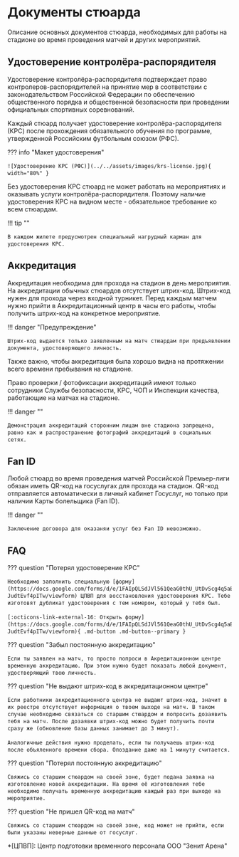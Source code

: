 # Документы стюарда

Описание основных документов стюарда, необходимых для работы на стадионе во время проведения матчей и других мероприятий.

## Удостоверение контролёра-распорядителя

Удостоверение контролёра-распорядителя подтверждает право контролеров-распорядителей на принятие мер в соответствии с законодательством Российской Федерации по обеспечению общественного порядка и общественной безопасности при проведении официальных спортивных соревнований.

Каждый стюард получает удостоверение контролёра-распорядителя (КРС) после прохождения обязательного обучения по программе, утвержденной Российским футбольным союзом (РФС).

??? info "Макет удостоверения"

    ![Удостоверение КРС (РФС)](../../assets/images/krs-license.jpg){ width="80%" }

Без удостоверения КРС стюард не может работать на мероприятиях и оказывать услуги контролёра-распорядителя. Поэтому наличие удостоверения КРС на видном месте - обязательное требование ко всем стюардам. 

!!! tip ""

    В каждом жилете предусмотрен специальный нагрудный карман для удостоверения КРС.

## Аккредитация

Аккредитация необходима для прохода на стадион в день мероприятия. На аккредитации обычных стюардов отсутствует штрих-код. Штрих-код нужен для прохода через входной турникет. Перед каждым матчем нужно прийти в Аккредитационный центр в часы его работы, чтобы получить штрих-код на конкретное мероприятие.

!!! danger "Предупреждение"

    Штрих-код выдается только заявленным на матч стюардам при предъявлении документа, удостоверяющего личность.

Также важно, чтобы аккредитация была хорошо видна на протяжении всего времени пребывания на стадионе. 

Право проверки / фотофиксации аккредитаций имеют только сотрудники Службы безопасности, КРС, ЧОП и Инспекции качества, работающие на матчах на стадионе. 

!!! danger ""

    Демонстрация аккредитаций сторонним лицам вне стадиона запрещена, равно как и распространение фотографий аккредитаций в социальных сетях.
    
## Fan ID

Любой стюард во время проведения матчей Российской Премьер-лиги обязан иметь QR-код на госуслугах для прохода на стадион. QR-код отправляется автоматически в личный кабинет Госуслуг, но только при наличии Карты болельщика (Fan ID).

!!! danger ""

    Заключение договора для оказаняи услуг без Fan ID невозможно.

## FAQ

??? question "Потерял удостоверение КРС"

    Необходимо заполнить специальную [форму](https://docs.google.com/forms/d/e/1FAIpQLSdJVl561QeaG0thU_UtDvScg4q5aBLXmXZBL-JudtEvf4pITw/viewform) ЦПВП для восстановления удостоверения КРС. Тебе изготовят дубликат удостоверения с тем номером, который у тебя был.
    
    [:octicons-link-external-16: Открыть форму](https://docs.google.com/forms/d/e/1FAIpQLSdJVl561QeaG0thU_UtDvScg4q5aBLXmXZBL-JudtEvf4pITw/viewform){ .md-button .md-button--primary }


??? question "Забыл постоянную аккредитацию"

    Если ты заявлен на матч, то просто попроси в Акредитационном центре временную аккредитацию. При этом нужно будет показать любой документ, удостверяющий твою личность.
    
??? question "Не выдают штрих-код в аккредитационном центре"

    Если работники аккредитационного центра не выдают штрих-код, значит в их реестре отсутствует информация о твоем выходе на матч. В таком случае необходимо связаться со старшим стюардом и попросить дозаявить тебя на матч. После дозаявки штрих-код можно будет получить почти сразу же (обновление базы данных занимает до 3 минут).
    
    Аналогичные действия нужно проделать, если ты получаешь штрих-код после объяленного времени сбора. Опоздание даже на 1 минуту считается.

??? question "Потерял постоянную аккредитацию"

    Свяжись со старшим стюардом на своей зоне, будет подана заявка на изготовление новой аккредитации. На время её изготовления тебе необходимо получать временную аккредитацию каждый раз при выходе на мероприятие.
    
??? question "Не пришел QR-код на матч"

    Свяжись со старшим стюардом на своей зоне, код может не прийти, если были указаны неверные данные от госуслуг.


*[ЦПВП]: Центр подготовки временного персонала ООО "Зенит Арена"
